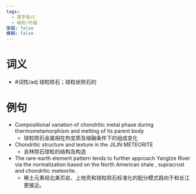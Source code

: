 ```yaml
---
tags:
  - 首字母/C
  - 级别/托福
掌握: false
模糊: false
---
```

# 词义
- #词性/adj  球粒陨石；球粒状陨石的
# 例句
- Compositional variation of chondritic metal phase during thermometamorphism and melting of its parent body
	- 球粒陨石金属相在热变质及熔融条件下的组成变化
- Chondritic structure and texture in the JILIN METEORITE
	- 吉林陨石球粒的结构及构造
- The rare-earth element pattern tends to further approach Yangtze River via the normalization based on the North American shale , supracrust and chondritic meteorite .
	- 稀土元素经北美页岩、上地壳和球粒陨石标准化的配分模式趋向于和长江更接近。
